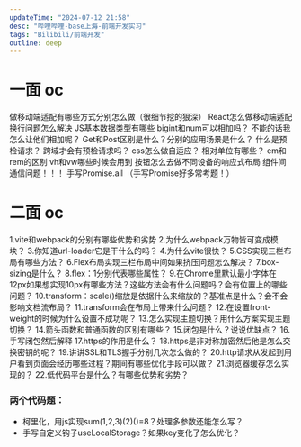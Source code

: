 ```yaml
---
updateTime: "2024-07-12 21:58"
desc: "哔哩哔哩-base上海-前端开发实习"
tags: "Bilibili/前端开发"
outline: deep
---
```


# 一面  oc
做移动端适配有哪些方式分别怎么做（很细节挖的狠深）
React怎么做移动端适配
换行问题怎么解决
JS基本数据类型有哪些
bigint和num可以相加吗？
不能的话我怎么让他们相加呢？
Get和Post区别是什么？分别的应用场景是什么？
什么是预检请求？
跨域才会有预检请求吗？
css怎么做自适应？
相对单位有哪些？
em和rem的区别
vh和vw哪些时候会用到
按钮怎么去做不同设备的响应式布局
组件间通信问题！！！
手写Promise.all
（手写Promise好多常考题！）

# 二面  oc
1.vite和webpack的分别有哪些优势和劣势
2.为什么webpack万物皆可变成模块？
3.你知道url-loader它是干什么的吗？
4.为什么vite很快？
5.CSS实现三栏布局有哪些方法？
6.Flex布局实现三栏布局中间如果挤压问题怎么解决？
7.box-sizing是什么？
8.flex：1分别代表哪些属性？
9.在Chrome里默认最小字体在12px如果想实现10px有哪些方法？这些方法会有什么问题吗？会有位置上的哪些问题？
10.transform：scale()缩放是依据什么来缩放的？基准点是什么？会不会影响文档流布局？
11.transform会在布局上带来什么问题？
12.在设置front-weight的时候为什么设置不成功呢？
13.怎么实现主题切换？用什么方案实现主题切换？
14.箭头函数和普通函数的区别有哪些？
15.闭包是什么？说说优缺点？
16.手写闭包然后解释
17.https的作用是什么？
18.https是非对称加密然后他是怎么交换密钥的呢？
19.讲讲SSL和TLS握手分别几次怎么做的？
20.http请求从发起到用户看到页面会经历哪些过程？期间有哪些优化手段可以做？
21.浏览器缓存怎么实现的？
22.低代码平台是什么？有哪些优势和劣势？

### 两个代码题：

 - 柯里化，用js实现sum(1,2,3)(2)()=8？处理多参数还能怎么写？
 - 手写自定义钩子useLocalStorage？如果key变化了怎么优化？


